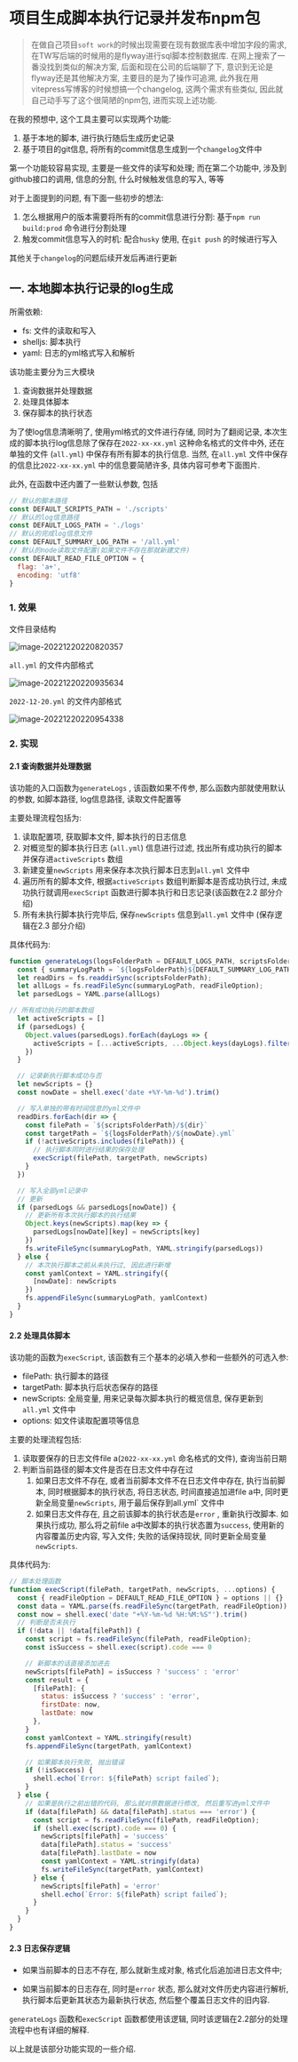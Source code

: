 # 项目生成脚本执行记录并发布npm包

> 在做自己项目`soft work`的时候出现需要在现有数据库表中增加字段的需求, 在TW写后端的时候用的是flyway进行sql脚本控制数据库. 在网上搜索了一番没找到类似的解决方案, 后面和现在公司的后端聊了下, 意识到无论是flyway还是其他解决方案, 主要目的是为了操作可追溯, 此外我在用vitepress写博客的时候想搞一个changelog, 这两个需求有些类似, 因此就自己动手写了这个很简陋的npm包, 进而实现上述功能.



在我的预想中, 这个工具主要可以实现两个功能:

1. 基于本地的脚本, 进行执行随后生成历史记录
1. 基于项目的git信息, 将所有的commit信息生成到一个`changelog`文件中



第一个功能较容易实现, 主要是一些文件的读写和处理; 而在第二个功能中, 涉及到github接口的调用, 信息的分割, 什么时候触发信息的写入, 等等

对于上面提到的问题, 有下面一些初步的想法:

1. 怎么根据用户的版本需要将所有的commit信息进行分割: 基于`npm run build:prod` 命令进行分割处理
2. 触发commit信息写入的时机: 配合`husky` 使用, 在`git push` 的时候进行写入

其他关于`changelog`的问题后续开发后再进行更新



## 一. 本地脚本执行记录的log生成

所需依赖:

- fs: 文件的读取和写入
- shelljs: 脚本执行
- yaml: 日志的yml格式写入和解析



该功能主要分为三大模块

1. 查询数据并处理数据
2. 处理具体脚本
3. 保存脚本的执行状态



为了使log信息清晰明了, 使用yml格式的文件进行存储, 同时为了翻阅记录, 本次生成的脚本执行log信息除了保存在`2022-xx-xx.yml` 这种命名格式的文件中外, 还在单独的文件 (`all.yml`) 中保存有所有脚本的执行信息. 当然, 在`all.yml` 文件中保存的信息比`2022-xx-xx.yml` 中的信息要简陋许多, 具体内容可参考下面图片.

此外, 在函数中还内置了一些默认参数, 包括

```javascript
// 默认的脚本路径
const DEFAULT_SCRIPTS_PATH = './scripts'
// 默认的log信息路径
const DEFAULT_LOGS_PATH = './logs'
// 默认的完成log信息文件
const DEFAULT_SUMMARY_LOG_PATH = '/all.yml'
// 默认的node读取文件配置(如果文件不存在那就新建文件)
const DEFAULT_READ_FILE_OPTION = {
  flag: 'a+',
  encoding: 'utf8'
}
```



### 1. 效果

文件目录结构

![image-20221220220820357](https://cdn.jsdelivr.net/gh/scattter/blogweb/images/image-20221220220820357.png)



`all.yml` 的文件内部格式

<img src="https://cdn.jsdelivr.net/gh/scattter/blogweb/images/image-20221220220935634.png" alt="image-20221220220935634" />

`2022-12-20.yml` 的文件内部格式

<img src="https://cdn.jsdelivr.net/gh/scattter/blogweb/images/image-20221220220954338.png" alt="image-20221220220954338" />





### 2. 实现

#### 2.1 查询数据并处理数据

该功能的入口函数为`generateLogs` , 该函数如果不传参, 那么函数内部就使用默认的参数, 如脚本路径, log信息路径, 读取文件配置等

主要处理流程包括为:

1. 读取配置项, 获取脚本文件, 脚本执行的日志信息
2. 对概览型的脚本执行日志 (`all.yml`) 信息进行过滤, 找出所有成功执行的脚本并保存进`activeScripts` 数组
3. 新建变量`newScripts` 用来保存本次执行脚本日志到`all.yml` 文件中
4. 遍历所有的脚本文件, 根据`activeScripts` 数组判断脚本是否成功执行过, 未成功执行就调用`execScript` 函数进行脚本执行和日志记录(该函数在2.2 部分介绍)
5. 所有未执行脚本执行完毕后,  保存`newScripts` 信息到`all.yml` 文件中 (保存逻辑在2.3 部分介绍)



具体代码为:

```javascript
function generateLogs(logsFolderPath = DEFAULT_LOGS_PATH, scriptsFolderPath = DEFAULT_SCRIPTS_PATH, ...options) {
  const { summaryLogPath = `${logsFolderPath}${DEFAULT_SUMMARY_LOG_PATH}`, readFileOption = DEFAULT_READ_FILE_OPTION } = options || {}
  let readDirs = fs.readdirSync(scriptsFolderPath);
  let allLogs = fs.readFileSync(summaryLogPath, readFileOption);
  let parsedLogs = YAML.parse(allLogs)

// 所有成功执行的脚本数组
  let activeScripts = []
  if (parsedLogs) {
    Object.values(parsedLogs).forEach(dayLogs => {
      activeScripts = [...activeScripts, ...Object.keys(dayLogs).filter(key => dayLogs[key] === 'success')]
    })
  }

  // 记录新执行脚本成功与否
  let newScripts = {}
  const nowDate = shell.exec('date +%Y-%m-%d').trim()

  // 写入单独的带有时间信息的yml文件中
  readDirs.forEach(dir => {
    const filePath = `${scriptsFolderPath}/${dir}`
    const targetPath = `${logsFolderPath}/${nowDate}.yml`
    if (!activeScripts.includes(filePath)) {
      // 执行脚本同时进行结果的保存处理
      execScript(filePath, targetPath, newScripts)
    }
  })

  // 写入全部yml记录中
  // 更新
  if (parsedLogs && parsedLogs[nowDate]) {
    // 更新所有本次执行脚本的执行结果
    Object.keys(newScripts).map(key => {
      parsedLogs[nowDate][key] = newScripts[key]
    })
    fs.writeFileSync(summaryLogPath, YAML.stringify(parsedLogs))
  } else {
    // 本次执行脚本之前从未执行过, 因此进行新增
    const yamlContext = YAML.stringify({
      [nowDate]: newScripts
    })
    fs.appendFileSync(summaryLogPath, yamlContext)
  }
}
```



#### 2.2 处理具体脚本

该功能的函数为`execScript`, 该函数有三个基本的必填入参和一些额外的可选入参: 

- filePath: 执行脚本的路径
- targetPath: 脚本执行后状态保存的路径
- newScripts: 全局变量, 用来记录每次脚本执行的概览信息, 保存更新到`all.yml` 文件中
- options: 如文件读取配置项等信息



主要的处理流程包括:

1. 读取要保存的日志文件file a(`2022-xx-xx.yml` 命名格式的文件), 查询当前日期
2. 判断当前路径的脚本文件是否在日志文件中存在过
   1. 如果日志文件不存在, 或者当前脚本文件不在日志文件中存在, 执行当前脚本, 同时根据脚本的执行状态, 将日志状态, 时间直接追加进file a中, 同时更新全局变量`newScripts`, 用于最后保存到all.yml` 文件中
   2. 如果日志文件存在, 且之前该脚本的执行状态是`error` , 重新执行改脚本. 如果执行成功, 那么将之前file a中改脚本的执行状态置为`success`, 使用新的内容覆盖历史内容, 写入文件; 失败的话保持现状, 同时更新全局变量`newScripts`.



具体代码为:

```javascript
// 脚本处理函数
function execScript(filePath, targetPath, newScripts, ...options) {
  const { readFileOption = DEFAULT_READ_FILE_OPTION } = options || {}
  const data = YAML.parse(fs.readFileSync(targetPath, readFileOption))
  const now = shell.exec('date "+%Y-%m-%d %H:%M:%S"').trim()
  // 判断是否未执行
  if (!data || !data[filePath]) {
    const script = fs.readFileSync(filePath, readFileOption);
    const isSuccess = shell.exec(script).code === 0

    // 新脚本的话直接添加进去
    newScripts[filePath] = isSuccess ? 'success' : 'error'
    const result = {
      [filePath]: {
        status: isSuccess ? 'success' : 'error',
        firstDate: now,
        lastDate: now
      },
    }
    const yamlContext = YAML.stringify(result)
    fs.appendFileSync(targetPath, yamlContext)

    // 如果脚本执行失败, 抛出错误
    if (!isSuccess) {
      shell.echo(`Error: ${filePath} script failed`);
    }
  } else {
    // 如果是执行之前出错的代码, 那么就对原数据进行修改, 然后重写进yml文件中
    if (data[filePath] && data[filePath].status === 'error') {
      const script = fs.readFileSync(filePath, readFileOption);
      if (shell.exec(script).code === 0) {
        newScripts[filePath] = 'success'
        data[filePath].status = 'success'
        data[filePath].lastDate = now
        const yamlContext = YAML.stringify(data)
        fs.writeFileSync(targetPath, yamlContext)
      } else {
        newScripts[filePath] = 'error'
        shell.echo(`Error: ${filePath} script failed`);
      }
    }
  }
}
```



#### 2.3 日志保存逻辑

- 如果当前脚本的日志不存在, 那么就新生成对象, 格式化后追加进日志文件中;

-  如果当前脚本的日志存在, 同时是`error` 状态, 那么就对文件历史内容进行解析,执行脚本后更新其状态为最新执行状态, 然后整个覆盖日志文件的旧内容.

  

`generateLogs` 函数和`execScript` 函数都使用该逻辑, 同时该逻辑在2.2部分的处理流程中也有详细的解释.



以上就是该部分功能实现的一些介绍.
